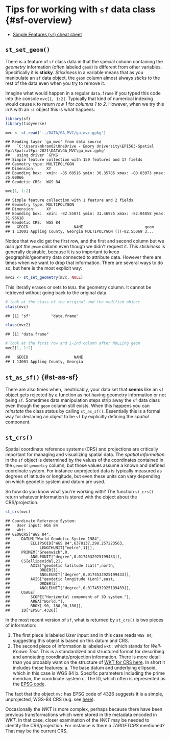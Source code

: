 # Tips for working with `sf` data class {#sf-overview}

* [Simple Features (`sf`) cheat sheet](https://github.com/rstudio/cheatsheets/raw/master/sf.pdf)

## `st_set_geom()`

There is a feature of `sf` class data in that the special column containing the *geometry* information (often labeled `geom`) is different from other variables. Specifically it is **sticky**. *Stickiness* in a variable means that as you manipulate an `sf` data object, the `geom` column almost always *sticks* to the rest of the data even when you try to remove it.

Imagine what would happen in a regular `data.frame` if you typed this code into the console `mvc[1, 1:2]`.  Typically that kind of numerical indexing would cause `R` to return *row 1* for *columns 1 to 2*. However, when we try this in `R` with an `sf` object this is what happens:


```r
library(sf)
library(tidyverse)

mvc <- st_read('../DATA/GA_MVC/ga_mvc.gpkg')
```

```
## Reading layer `ga_mvc' from data source 
##   `C:\Users\mkram02\OneDrive - Emory University\EPI563-Spatial Epi\SpatialEpi-2021\DATA\GA_MVC\ga_mvc.gpkg' 
##   using driver `GPKG'
## Simple feature collection with 159 features and 17 fields
## Geometry type: MULTIPOLYGON
## Dimension:     XY
## Bounding box:  xmin: -85.60516 ymin: 30.35785 xmax: -80.83973 ymax: 35.00066
## Geodetic CRS:  WGS 84
```

```r
mvc[1, 1:2]
```

```
## Simple feature collection with 1 feature and 2 fields
## Geometry type: MULTIPOLYGON
## Dimension:     XY
## Bounding box:  xmin: -82.55071 ymin: 31.46925 xmax: -82.04858 ymax: 31.96618
## Geodetic CRS:  WGS 84
##   GEOID                    NAME                           geom
## 1 13001 Appling County, Georgia MULTIPOLYGON (((-82.55069 3...
```


Notice that we did get the first row, and the first and second column but we *also got the `geom` column* even though we didn't request it.  This *stickiness* is generally desirable, because it is so important to keep geographic/geometry data connected to attribute data. However there are times when we want to drop that information. There are several ways to do so, but here is the most explicit way:


```r
mvc2 <- st_set_geometry(mvc, NULL)
```

This literally erases or sets to `NULL` the geometry column. It cannot be retrieved without going back to the original data.


```r
# look at the class of the original and the modified object
class(mvc)
```

```
## [1] "sf"         "data.frame"
```

```r
class(mvc2)
```

```
## [1] "data.frame"
```

```r
# look at the first row and 1-2nd column after NULLing geom
mvc2[1, 1:2]
```

```
##   GEOID                    NAME
## 1 13001 Appling County, Georgia
```


## `st_as_sf()` {#st-as-sf}

There are also times when, inextricably, your data set that **seems** like an `sf` object gets rejected by a function as not having geometry information or not being `sf`.  Sometimes data manipulation steps strip away the `sf` data class even though the `geom` column still exists. When this happens you can *reinstate* the class status by calling `st_as_sf()`. Essentially this is a formal way for declaring an object to be `sf` by explicitly defining the *spatial* component.



## `st_crs()` 

Spatial coordinate reference systems (CRS) and projections are critically important for managing and visualizing spatial data. The *spatial information* in the `sf` object is determined by the values of the coordinates contained in the `geom` or `geometry` column, but those values assume a known and defined coordinate system. For instance unprojected data is typically measured as degrees of latitude or longitude, but even these units can vary depending on which geodetic system and datum are used.  

So how do you know what you're working with? The function `st_crs()` return whatever information is stored with the object about the CRS/projection.


```r
st_crs(mvc)
```

```
## Coordinate Reference System:
##   User input: WGS 84 
##   wkt:
## GEOGCRS["WGS 84",
##     DATUM["World Geodetic System 1984",
##         ELLIPSOID["WGS 84",6378137,298.257223563,
##             LENGTHUNIT["metre",1]]],
##     PRIMEM["Greenwich",0,
##         ANGLEUNIT["degree",0.0174532925199433]],
##     CS[ellipsoidal,2],
##         AXIS["geodetic latitude (Lat)",north,
##             ORDER[1],
##             ANGLEUNIT["degree",0.0174532925199433]],
##         AXIS["geodetic longitude (Lon)",east,
##             ORDER[2],
##             ANGLEUNIT["degree",0.0174532925199433]],
##     USAGE[
##         SCOPE["Horizontal component of 3D system."],
##         AREA["World."],
##         BBOX[-90,-180,90,180]],
##     ID["EPSG",4326]]
```

In the most recent version of `sf`, what is returned by `st_crs()` is two pieces of information:

1. The first piece is labeled *User input:* and in this case reads `WGS 84`, suggesting this object is based on this datum and CRS.
2. The second piece of information is labeled `wkt:` which stands for *Well-Known Text*. This is a standardized and structured format for describing and annotating coordinate/projection information. There is more detail than you probably want on the structure of [WKT for CRS here](http://docs.opengeospatial.org/is/12-063r5/12-063r5.html#43). In short it includes these features:
  a. The base datum and underlying ellipsoid, which in this case is WGS 84
  b. Specific parameters including the prime meridian, the coordinate system
  c. The ID, which often is represented as the [EPSG code](https://epsg.io/).
  
The fact that the object `mvc` has EPSG code of 4326 suggests it is a simple, unprojected, WGS-84 CRS (e.g. see [here](https://epsg.io/?q=4326)).

Occasionally the *WKT* is more complex, perhaps because there have been previous transformations which were stored in the metadata encoded in *WKT*.  In that case, closer examination of the *WKT* may be needed to identify the CRS/projection. For instance is there a *TARGETCRS* mentioned? That may be the current CRS.

